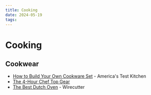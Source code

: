 ```yaml
---
title: Cooking
date: 2024-05-19
tags:
---
```


# Cooking

## Cookwear

* [How to Build Your Own Cookware Set](https://www.americastestkitchen.com/cooksillustrated/articles/1760-the-best-pans-add-ons-and-extras-to-build-your-own-cookware-set) - America's Test Kitchen
* [The 4-Hour Chef Top Gear](https://www.americastestkitchen.com/cooksillustrated/articles/1760-the-best-pans-add-ons-and-extras-to-build-your-own-cookware-set)
* [The Best Dutch Oven](https://www.nytimes.com/wirecutter/reviews/best-dutch-oven/) - Wirecutter
